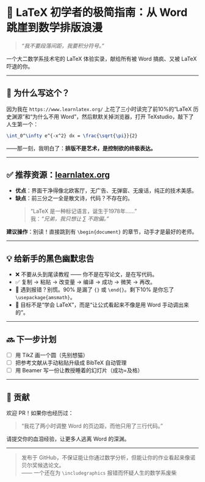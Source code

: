 # 📄 LaTeX 初学者的极简指南：从 Word 跳崖到数学排版浪漫

> *“我不要段落间距，我要积分符号。”*

一个大二数学系技术宅的 LaTeX 体验实录，献给所有被 Word 搞疯、又被 LaTeX 吓退的你。

---

## 🚀 为什么写这个？

因为我在 `https://www.learnlatex.org/` 上花了三小时读完了前10%的“LaTeX 历史渊源”和“为什么不用 Word”，然后默默关掉浏览器，打开 TeXstudio，敲下了人生第一个：

```latex
\int_0^\infty e^{-x^2} dx = \frac{\sqrt{\pi}}{2}
```

——那一刻，我明白了：**排版不是艺术，是控制欲的终极表达。**

---

## ✅ 推荐资源：[learnlatex.org](https://www.learnlatex.org/)

- **优点**：界面干净得像北欧客厅，无广告、无弹窗、无废话，纯正的技术美感。
- **缺点**：前三分之一全是散文诗，代码？不存在的。  
  > “LaTeX 是一种标记语言，诞生于1978年……”  
  > 我：*“兄弟，我只想让 ∑ 不跑偏。”*

**建议操作**：别读！直接跳到有 `\begin{document}` 的章节，动手才是最好的老师。

---

## 💡 给新手的黑色幽默忠告

- ❌ 不要从头到尾读教程 —— 你不是在写论文，是在写代码。
- ✅ 复制 → 粘贴 → 改变量 → 编译 → 成功 → 微笑 → 再改。
- 🔧 遇到报错？别慌。90% 是漏了 `{}` 或 `\end{}`。剩下10% 是你忘了 `\usepackage{amsmath}`。
- 🎯 目标不是“学会 LaTeX”，而是“让公式看起来不像是用 Word 手动调出来的”。

---

## 🔜 下一步计划

- [ ] 用 TikZ 画一个圆（先别想猫）
- [ ] 把参考文献从手动粘贴升级成 BibTeX 自动管理
- [ ] 用 Beamer 写一份让教授睡着的幻灯片（成功=及格）

---

## 🤝 贡献

欢迎 PR！如果你也经历过：

> “我花了两小时调整 Word 的页边距，而他只用了三行代码。”

请提交你的血泪经验，让更多人逃离 Word 的深渊。

---

> 发布于 GitHub，不保证能让你通过数学分析，但能让你的作业看起来像诺贝尔奖候选论文。  
> —— 一个还在为 `\includegraphics` 报错而怀疑人生的数学系废柴
